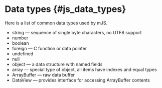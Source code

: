# Data types {#js_data_types}

Here is a list of common data types used by mJS.
- string — sequence of single byte characters, no UTF8 support
- number
- boolean
- foreign — C function or data pointer
- undefined
- null
- object — a data structure with named fields
- array — special type of object, all items have indexes and equal types
- ArrayBuffer — raw data buffer
- DataView — provides interface for accessing ArrayBuffer contents
